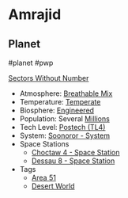 # Amrajid
## Planet

#planet #pwp 

[Sectors Without Number](https://sectorswithoutnumber.com/sector/bfDcBzTtgpeyLUfwzjio/planet/5GSMyw7qFB50y5tb1UP3)

- Atmosphere: [Breathable Mix](STARS%20WITHOUT%20NUMBER,%20FREE%20EDITION%20-%20obsidian.md#^atmosphere-breathable-mix)
- Temperature: [Temperate](STARS%20WITHOUT%20NUMBER,%20FREE%20EDITION%20-%20obsidian.md#^climate-temperate)
- Biosphere: [Engineered](STARS%20WITHOUT%20NUMBER,%20FREE%20EDITION%20-%20obsidian.md#^biosphere-engineered)
- Population: Several [Millions](STARS%20WITHOUT%20NUMBER,%20FREE%20EDITION%20-%20obsidian.md#^population-size-millions)
- Tech Level: [Postech (TL4)](STARS%20WITHOUT%20NUMBER,%20FREE%20EDITION%20-%20obsidian.md#^planetary-tech-level-4)
- System: [Soonoror - System](Soonoror%20-%20System.md)
- Space Stations
   - [Choctaw 4 - Space Station](Choctaw%204%20-%20Space%20Station.md)
   - [Dessau 8 - Space Station](Dessau%208%20-%20Space%20Station.md)
- Tags
   - [Area 51](STARS%20WITHOUT%20NUMBER,%20FREE%20EDITION%20-%20obsidian.md#Area%2051)
   - [Desert World](STARS%20WITHOUT%20NUMBER,%20FREE%20EDITION%20-%20obsidian.md#Desert%20World)

